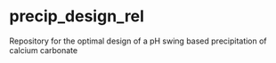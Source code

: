 # precip_design_rel
Repository for the optimal design of a pH swing based precipitation of calcium carbonate
